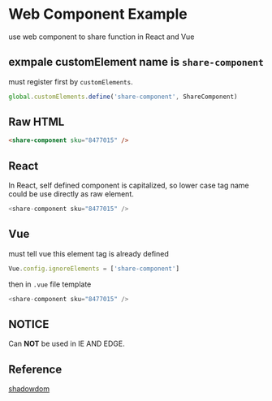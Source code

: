 # Web Component Example

use web component to share function in React and Vue

## exmpale customElement name is `share-component`

must register first by `customElements`.

```js
global.customElements.define('share-component', ShareComponent)
```

## Raw HTML

```html
<share-component sku="8477015" />
```

## React

In React, self defined component is capitalized,
so lower case tag name could be use directly as raw element.

```js
<share-component sku="8477015" />
```

## Vue

must tell vue this element tag is already defined

```js
Vue.config.ignoreElements = ['share-component']
```

then in `.vue` file template

```js
<share-component sku="8477015" />
```

## NOTICE

Can __NOT__ be used in IE AND EDGE.

## Reference

[shadowdom](https://developers.google.com/web/fundamentals/web-components/shadowdom)
